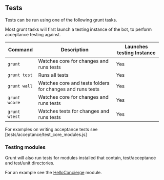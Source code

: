 ## Tests

Tests can be run using one of the following grunt tasks.

Most grunt tasks will first launch a testing instance of the bot, to perform acceptance testing against.

| Command | Description | Launches testing Instance |
| --- | --- | --- |
| `grunt` | Watches core for changes and runs tests | Yes |
| `grunt test` | Runs all tests | Yes |
| `grunt wall` | Watches core and tests folders for changes and runs tests | Yes |
| `grunt wcore` | Watches core for changes and runs tests | Yes |
| `grunt wtest` | Watches tests for changes and runs tests | Yes |

For examples on writing acceptance tests see [tests/acceptance/test_core_modules.js]

### Testing modules

Grunt will also run tests for modules installed that contain, test/acceptance and test/unit directories.

For an example see the [HelloConcierge](https://github.com/concierge/HelloConcierge) module.
